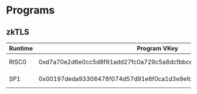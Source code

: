 # Programs

## zkTLS

| Runtime | Program VKey | Version | Comment |
| ------- | ------------ | ------- | ------- |
| RISC0 | 0xd7a70e2d6e0cc5d8f91add27fc0a729c5a8dcfbbceb2b1bf5ac17af18ba65880 | 0.1.0-alpha | latest |
| SP1   | 0x00197deda93306478f074d57d91e6f0ca1d3e9efd5066f9e89403d31667a6ab2 | 0.1.0-alpha | latest |
